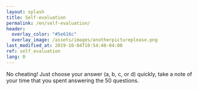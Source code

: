 ```yaml
---
layout: splash
title: Self-evaluation
permalink: /en/self-evaluation/
header:
  overlay_color: "#5e616c"
  overlay_image: /assets/images/anotherpictureplease.png
last_modified_at: 2019-10-04T10:54:48-04:00
ref: self_evaluation
lang: 0
---
```


No cheating!  Just choose your answer (a, b, c, or d) quickly, take a note of your time that you spent answering the 50 questions.   
